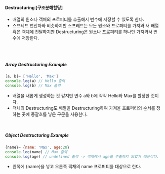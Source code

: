 #### Destructuring [구조분해할당]
- 배열의 원소나 객체의 프로퍼티를 추출해서 변수에 저장할 수 있도록 한다.
- 스프레드 연산자와 비슷하지만 스프레드는 모든 원소와 프로퍼티를 가져와 새 배열 혹은 객체에 전달하지만 Destructuring은 원소나 프로퍼티를 하나만 가져와서 변수에 저장한다.

<br>
<br>

##### Array Destructuring Example
```JavaScript
[a, b]= ['Hello', 'Max']
console.log(a) // Hello 출력
console.log(b) // Max 출력

```
- 배열을 새롭게 생성하는 것 같지만 변수 a와 b에 각각 Hello와 Max를 할당한 것이다.
- 객체의 Destructuring도 배열을 Destructuring하여 가져올 프로퍼티의 순서를 정하는 곳에 중괄호를 넣은 구문을 사용한다.

<br>

##### Object Destructuring Example
```JavaScript
{name}= {name: 'Max', age:28}
console.log(name) // Max 출력
console.log(age) // undefined 출력 -> 객체에서 age를 추출하지 않았기 때문이다.
```
- 왼쪽에 {name}을 넣고 오른쪽 객채의 name 프로퍼티를 대상으로 한다.

